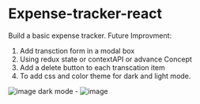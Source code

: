 # Expense-tracker-react

Build a basic expense tracker.
Future Improvment:

1. Add transction form in a modal box
2. Using redux state or contextAPI or advance Concept 
3. Add a delete button to each transcation item
4. To add css and color theme for dark and light mode.



![image](https://github.com/payalmit/Expense-tracker-react/assets/63918548/d577b408-be0d-4d67-b900-3766b0578cbb)
 dark mode - ![image](https://github.com/payalmit/Expense-tracker-react/assets/63918548/06a75bcb-6ccd-416b-8414-c19066514368)
